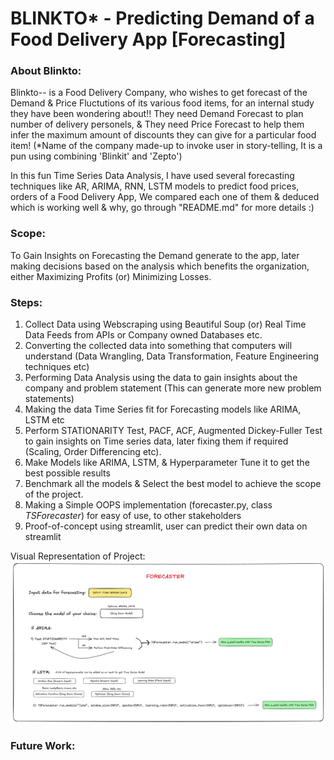 # BLINKTO* - Predicting Demand of a Food Delivery App [Forecasting]

### About Blinkto:
Blinkto-- is a Food Delivery Company, who wishes to get forecast of the Demand & Price Fluctutions of its various food items, for an internal study they have been wondering about!! They need Demand Forecast to plan number of delivery personels, & They need Price Forecast to help them infer the maximum amount of discounts they can give for a particular food item! (*Name of the company made-up to invoke user in story-telling, It is a pun using combining 'Blinkit' and 'Zepto')

In this fun Time Series Data Analysis, I have used several forecasting techniques like AR, ARIMA, RNN, LSTM models to predict food prices, orders of a Food Delivery App, We compared each one of them &amp; deduced which is working well &amp; why, go through "README.md" for more details :)
<br>

### Scope:
To Gain Insights on Forecasting the Demand generate to the app, later making decisions based on the analysis which benefits the organization, either Maximizing Profits (or) Minimizing Losses.

### Steps:
1) Collect Data using Webscraping using Beautiful Soup (or) Real Time Data Feeds from APIs or Company owned Databases etc. 
2) Converting the collected data into something that computers will understand (Data Wrangling, Data Transformation, Feature Engineering techniques etc)
3) Performing Data Analysis using the data to gain insights about the company and problem statement (This can generate more new problem statements)
4) Making the data Time Series fit for Forecasting models like ARIMA, LSTM etc
5) Perform STATIONARITY Test, PACF, ACF, Augmented Dickey-Fuller Test to gain insights on Time series data, later fixing them if required (Scaling, Order Differencing etc).
6) Make Models like ARIMA, LSTM, \& Hyperparameter Tune it to get the best possible results
7) Benchmark all the models \& Select the best model to achieve the scope of the project.
8) Making a Simple OOPS implementation (forecaster.py, class $TSForecaster$) for easy of use, to other stakeholders
9) Proof-of-concept using streamlit, user can predict their own data on streamlit

Visual Representation of Project:
![alt text](image.png)

### Future Work:
